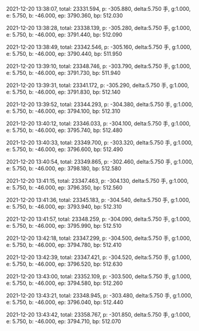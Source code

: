 2021-12-20 13:38:07, total: 23331.594, p: -305.880, delta:5.750 手, g:1.000, e: 5.750, b: -46.000, ep: 3790.360, bp: 512.030

2021-12-20 13:38:28, total: 23338.139, p: -305.280, delta:5.750 手, g:1.000, e: 5.750, b: -46.000, ep: 3791.440, bp: 512.090

2021-12-20 13:38:49, total: 23342.546, p: -305.160, delta:5.750 手, g:1.000, e: 5.750, b: -46.000, ep: 3790.440, bp: 511.950

2021-12-20 13:39:10, total: 23348.746, p: -303.790, delta:5.750 手, g:1.000, e: 5.750, b: -46.000, ep: 3791.730, bp: 511.940

2021-12-20 13:39:31, total: 23341.172, p: -305.290, delta:5.750 手, g:1.000, e: 5.750, b: -46.000, ep: 3791.830, bp: 512.140

2021-12-20 13:39:52, total: 23344.293, p: -304.380, delta:5.750 手, g:1.000, e: 5.750, b: -46.000, ep: 3794.100, bp: 512.310

2021-12-20 13:40:12, total: 23346.033, p: -304.100, delta:5.750 手, g:1.000, e: 5.750, b: -46.000, ep: 3795.740, bp: 512.480

2021-12-20 13:40:33, total: 23349.700, p: -303.320, delta:5.750 手, g:1.000, e: 5.750, b: -46.000, ep: 3796.600, bp: 512.490

2021-12-20 13:40:54, total: 23349.865, p: -302.460, delta:5.750 手, g:1.000, e: 5.750, b: -46.000, ep: 3798.180, bp: 512.580

2021-12-20 13:41:15, total: 23347.463, p: -304.130, delta:5.750 手, g:1.000, e: 5.750, b: -46.000, ep: 3796.350, bp: 512.560

2021-12-20 13:41:36, total: 23345.183, p: -304.540, delta:5.750 手, g:1.000, e: 5.750, b: -46.000, ep: 3793.940, bp: 512.310

2021-12-20 13:41:57, total: 23348.259, p: -304.090, delta:5.750 手, g:1.000, e: 5.750, b: -46.000, ep: 3795.990, bp: 512.510

2021-12-20 13:42:18, total: 23347.299, p: -304.500, delta:5.750 手, g:1.000, e: 5.750, b: -46.000, ep: 3794.780, bp: 512.410

2021-12-20 13:42:39, total: 23347.421, p: -304.520, delta:5.750 手, g:1.000, e: 5.750, b: -46.000, ep: 3796.520, bp: 512.630

2021-12-20 13:43:00, total: 23352.109, p: -303.500, delta:5.750 手, g:1.000, e: 5.750, b: -46.000, ep: 3794.580, bp: 512.260

2021-12-20 13:43:21, total: 23348.945, p: -303.480, delta:5.750 手, g:1.000, e: 5.750, b: -46.000, ep: 3796.040, bp: 512.440

2021-12-20 13:43:42, total: 23358.767, p: -301.850, delta:5.750 手, g:1.000, e: 5.750, b: -46.000, ep: 3794.710, bp: 512.070